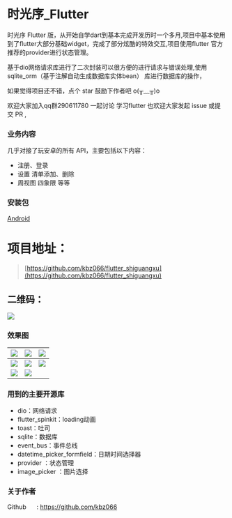 # 时光序_Flutter
时光序 Flutter 版，从开始自学dart到基本完成开发历时一个多月,项目中基本使用到了flutter大部分基础widget，完成了部分炫酷的特效交互,项目使用flutter 官方推荐的provider进行状态管理。

基于dio网络请求库进行了二次封装可以很方便的进行请求与错误处理,使用 sqlite_orm（基于注解自动生成数据库实体bean） 库进行数据库的操作，

如果觉得项目还不错，点个 star 鼓励下作者吧 o(╥﹏╥)o

欢迎大家加入qq群290611780 一起讨论 学习flutter
也欢迎大家发起 issue 或提交 PR ,

### 业务内容
几乎对接了玩安卓的所有 API，主要包括以下内容：
- 注册、登录 
- 设置  清单添加、删除 
- 周视图 四象限 等等


### 安装包
[Android](https://www.pgyer.com/C9lo)

# 项目地址：
 > [https://github.com/kbz066/flutter_shiguangxu](https://github.com/kbz066/flutter_shiguangxu)
 ## 二维码：
 
![](https://user-gold-cdn.xitu.io/2019/8/29/16cdb374c234e4e3?w=210&h=210&f=png&s=5220)

### 效果图





|![](https://user-gold-cdn.xitu.io/2019/8/29/16cdafe3e127dffe?w=320&h=511&f=gif&s=435989)| ![](https://user-gold-cdn.xitu.io/2019/8/29/16cdafeca6272cb9?w=320&h=511&f=gif&s=835133) | ![](https://user-gold-cdn.xitu.io/2019/8/29/16cdaff357c7e297?w=320&h=511&f=gif&s=431308)|
| --- | --- | --- |
| ![](https://user-gold-cdn.xitu.io/2019/8/29/16cdaff95886534c?w=320&h=511&f=gif&s=597757) | ![](https://user-gold-cdn.xitu.io/2019/8/29/16cdafff4c4eeb16?w=320&h=511&f=gif&s=701979)| ![](https://user-gold-cdn.xitu.io/2019/8/29/16cdb006465d2ff5?w=320&h=511&f=gif&s=740803)|
| ![](https://user-gold-cdn.xitu.io/2019/8/29/16cdb00c8e01afd0?w=320&h=511&f=gif&s=592901) | ![](https://user-gold-cdn.xitu.io/2019/8/29/16cdb012aa8f5634?w=320&h=511&f=gif&s=451280) | 


### 用到的主要开源库
- dio：网络请求
- flutter_spinkit：loading动画
- toast：吐司
- sqlite：数据库
- event_bus：事件总线
- datetime_picker_formfield：日期时间选择器
- provider ：状态管理
- image_picker ：图片选择



### 关于作者


Github &nbsp;&nbsp;&nbsp;&nbsp;&nbsp;: https://github.com/kbz066


